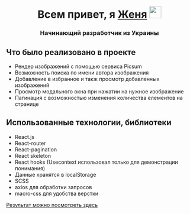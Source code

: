 <h1 align="center">Всем привет, я <a href="https://github.com/Famaiii" target="_blank">Женя</a> 
<img src="https://github.com/blackcater/blackcater/raw/main/images/Hi.gif" height="32"/></h1>
<h3 align="center">Начинающий разработчик из Украины</h3>
<h2>Что было реализовано в проекте</h2>
<ul>
<li>Рендер изображений с помощью сервиса Picsum </li>
<li>Возможность поиска по имени автора изображения</li>
<li>Добавление в избранное и такж просмотр  добавленных изображений</li>
<li>Просмотр модального окна при нажатии на нужное изображение</li>
<li>Пагинация с возможностью изменения количества елементов на странице</li>
</ul>


<h2>Использованные технологии, библиотеки</h2>
<ul>
<li>React.js</li>
<li>React-router</li>
<li>React-pagination</li>
<li>React skeleton</li>
<li>React hooks (Usecontext использовал только для демонстрации понимания)</li>
<li>Данные хранятся в localStorage</li>
<li>SCSS</li>
<li>axios для обработки запросов</li>
<li>macro-css для удобства верстки</li>
</ul>

<a href='https://monsters-test-task.herokuapp.com/'>Результат можно посмотреть здесь</a>
